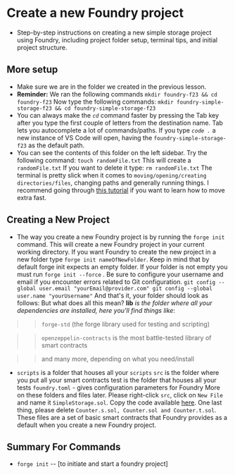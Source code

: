 # Create a new Foundry project
- Step-by-step instructions on creating a new simple storage project using Foundry, including project folder setup, terminal tips, and initial project structure.

## More setup
- Make sure we are in the folder we created in the previous lesson. 
- **Reminder:** We ran the following commands ``` mkdir foundry-f23 && cd foundry-f23 ``` Now type the following commands: ``` mkdir foundry-simple-storage-f23 && cd foundry-simple-storage-f23 ``` 
- You can always make the *`cd`* command faster by pressing the Tab key after you type the first couple of letters from the destination name. Tab lets you autocomplete a lot of commands/paths. If you type *`code .`* a new instance of VS Code will open, having the `foundry-simple-storage-f23` as the default path. 
- You can see the contents of this folder on the left sidebar. Try the following command: ``` touch randomFile.txt ``` This will create a `randomFile.txt` If you want to delete it type: ``` rm randomFile.txt ``` The terminal is pretty slick when it comes to `moving/opening/creating directories/files`, changing paths and generally running things. I recommend going through [this tutorial](https://ubuntu.com/tutorials/command-line-for-beginners#1-overview) if you want to learn how to move extra fast.


## Creating a New Project
- The way you create a new Foundry project is by running the `forge init` command. This will create a new Foundry project in your current working directory. If you want Foundry to create the new project in a new folder type `forge init nameOfNewFolder`. Keep in mind that by default forge init expects an empty folder. If your folder is not empty you must run `forge init --force` . Be sure to configure your username and email if you encounter errors related to Git configuration. ``` git config --global user.email "yourEmail@provider.com" git config --global user.name "yourUsername" ``` And that's it, your folder should look as follows:  But what does all this mean? **lib** *is the folder where all your dependencies are installed, here you'll find things like*:

>> `forge-std` (the forge library used for testing and scripting)

>> `openzeppelin-contracts` is the most battle-tested library of smart contracts

>> and many more, depending on what you need/install

- `scripts` is a folder that houses all your `scripts` `src` is the folder where you put all your smart contracts test is the folder that houses all your tests `foundry.toml` - gives configuration parameters for Foundry More on these folders and files later. Please right-click `src`, click on `New File` and name it `SimpleStorage.sol`. Copy the code available [here](https://github.com/Cyfrin/foundry-simple-storage-cu/blob/main/src/SimpleStorage.sol). One last thing, please delete `Counter.s.sol, Counter.sol and Counter.t.sol`. These files are a set of basic smart contracts that Foundry provides as a default when you create a new Foundry project.

## Summary For Commands
- `forge init` -- [to initiate and start a foundry project]
